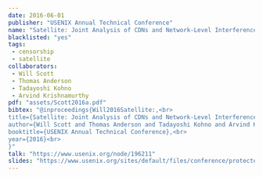```yaml
---
date: 2016-06-01
publisher: "USENIX Annual Technical Conference"
name: "Satellite: Joint Analysis of CDNs and Network-Level Interference"
blacklisted: "yes"
tags:
 - censorship
 - satellite
collaborators:
 - Will Scott
 - Thomas Anderson
 - Tadayoshi Kohno
 - Arvind Krishnamurthy
pdf: "assets/Scott2016a.pdf"
bibtex: "@inproceedings{Will2016Satellite:,<br>
title={Satellite: Joint Analysis of CDNs and Network-Level Interference},<br>
author={Will Scott and Thomas Anderson and Tadayoshi Kohno and Arvind Krishnamurthy},<br>
booktitle={USENIX Annual Technical Conference},<br>
year={2016}<br>
}"
talk: "https://www.usenix.org/node/196211"
slides: "https://www.usenix.org/sites/default/files/conference/protected-files/atc16_slides_scott.pdf"
---
```

